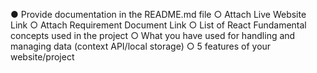 ● Provide documentation in the README.md file
○ Attach Live Website Link
○ Attach Requirement Document Link
○ List of React Fundamental concepts used in the project
○ What you have used for handling and managing data (context
API/local storage)
○ 5 features of your website/project
